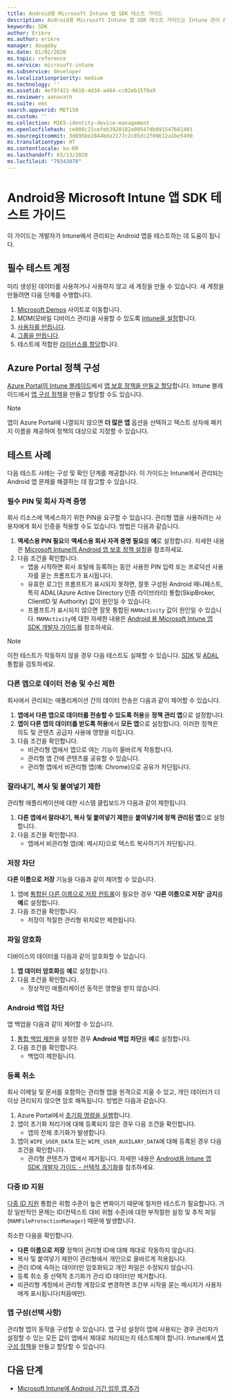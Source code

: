 ```yaml
---
title: Android용 Microsoft Intune 앱 SDK 테스트 가이드
description: Android용 Microsoft Intune 앱 SDK 테스트 가이드는 Intune 관리 Android 앱을 테스트하는 데 참고할 수 있습니다.
keywords: SDK
author: Erikre
ms.author: erikre
manager: dougeby
ms.date: 01/02/2020
ms.topic: reference
ms.service: microsoft-intune
ms.subservice: developer
ms.localizationpriority: medium
ms.technology: ''
ms.assetid: 4ef8f421-9610-4d34-a464-cc02eb1578a9
ms.reviewer: aanavath
ms.suite: ems
search.appverid: MET150
ms.custom: ''
ms.collection: M365-identity-device-management
ms.openlocfilehash: ce008c21cefeb3920182a09547db091547681401
ms.sourcegitcommit: 3d895be2844bda2177c2c85dc2f09612a1be5490
ms.translationtype: HT
ms.contentlocale: ko-KR
ms.lasthandoff: 03/13/2020
ms.locfileid: "79343078"
---
```

# <a name="microsoft-intune-app-sdk-for-android-testing-guide"></a>Android용 Microsoft Intune 앱 SDK 테스트 가이드

이 가이드는 개발자가 Intune에서 관리되는 Android 앱을 테스트하는 데 도움이 됩니다.  

## <a name="prerequisite-test-accounts"></a>필수 테스트 계정
미리 생성된 데이터를 사용하거나 사용하지 않고 새 계정을 만들 수 있습니다. 새 계정을 만들려면 다음 단계를 수행합니다.
1. [Microsoft Demos](https://demos.microsoft.com/environments/create/tenant) 사이트로 이동합니다. 
2. MDM(모바일 디바이스 관리)을 사용할 수 있도록 [Intune을 설정](../fundamentals/setup-steps.md)합니다.
3. [사용자를 만듭니다](../fundamentals/users-add.md).
4. [그룹을 만듭니다](../fundamentals/groups-add.md).
5. 테스트에 적합한 [라이선스를 할당](../fundamentals/licenses-assign.md)합니다.


## <a name="azure-portal-policy-configuration"></a>Azure Portal 정책 구성
[Azure Portal의 Intune 블레이드](https://portal.azure.com/?feature.customportal=false#blade/Microsoft_Intune_Apps/MainMenu/14/selectedMenuItem/Overview)에서 [앱 보호 정책을 만들고 할당](../apps/app-protection-policies.md)합니다. Intune 블레이드에서 [앱 구성 정책](../apps/app-configuration-policies-overview.md)을 만들고 할당할 수도 있습니다.

> [!NOTE]
> 앱이 Azure Portal에 나열되지 않으면 **더 많은 앱** 옵션을 선택하고 텍스트 상자에 패키지 이름을 제공하여 정책의 대상으로 지정할 수 있습니다.

## <a name="test-cases"></a>테스트 사례

다음 테스트 사례는 구성 및 확인 단계를 제공합니다. 이 가이드는 Intune에서 관리되는 Android 앱 문제를 해결하는 데 참고할 수 있습니다.

### <a name="required-pin-and-corporate-credentials"></a>필수 PIN 및 회사 자격 증명

회사 리소스에 액세스하기 위한 PIN을 요구할 수 있습니다. 관리형 앱을 사용하려는 사용자에게 회사 인증을 적용할 수도 있습니다. 방법은 다음과 같습니다.

1. **액세스용 PIN 필요**와 **액세스용 회사 자격 증명 필요**를 **예**로 설정합니다. 자세한 내용은 [Microsoft Intune의 Android 앱 보호 정책 설정](../apps/app-protection-policy-settings-android.md#access-requirements)을 참조하세요.
2. 다음 조건을 확인합니다.
    - 앱을 시작하면 회사 포털에 등록하는 동안 사용한 PIN 입력 또는 프로덕션 사용자를 묻는 프롬프트가 표시됩니다.
    - 유효한 로그인 프롬프트가 표시되지 못하면, 잘못 구성된 Android 매니페스트, 특히 ADAL(Azure Active Directory 인증 라이브러리) 통합(SkipBroker, ClientID 및 Authority) 값이 원인일 수 있습니다.
    - 프롬프트가 표시되지 않으면 잘못 통합된 `MAMActivity` 값이 원인일 수 있습니다. `MAMActivity`에 대한 자세한 내용은 [Android 용 Microsoft Intune 앱 SDK 개발자 가이드](app-sdk-android.md)를 참조하세요.

> [!NOTE] 
> 이전 테스트가 작동하지 않을 경우 다음 테스트도 실패할 수 있습니다. [SDK](app-sdk-android.md#sdk-integration) 및 [ADAL](app-sdk-android.md#configure-azure-active-directory-authentication-library-adal) 통합을 검토하세요.

### <a name="restrict-transferring-and-receiving-data-with-other-apps"></a>다른 앱으로 데이터 전송 및 수신 제한
회사에서 관리되는 애플리케이션 간의 데이터 전송은 다음과 같이 제어할 수 있습니다.

1. **앱에서 다른 앱으로 데이터를 전송할 수 있도록 허용**을 **정책 관리 앱**으로 설정합니다.
2. **앱이 다른 앱의 데이터를 받도록 허용**에서 **모든 앱**으로 설정합니다. 이러한 정책은 의도 및 콘텐츠 공급자 사용에 영향을 미칩니다.
3. 다음 조건을 확인합니다.
    - 비관리형 앱에서 앱으로 여는 기능이 올바르게 작동합니다.
    - 관리형 앱 간에 콘텐츠를 공유할 수 있습니다.
    - 관리형 앱에서 비관리형 앱(예: Chrome)으로 공유가 차단됩니다.

### <a name="restrict-cut-copy-and-paste"></a>잘라내기, 복사 및 붙여넣기 제한
관리형 애플리케이션에 대한 시스템 클립보드가 다음과 같이 제한됩니다.

1. **다른 앱에서 잘라내기, 복사 및 붙여넣기 제한**을 **붙여넣기에 정책 관리된 앱**으로 설정합니다.
2. 다음 조건을 확인합니다.
    - 앱에서 비관리형 앱(예: 메시지)으로 텍스트 복사하기가 차단됩니다.

### <a name="prevent-save"></a>저장 차단
**다른 이름으로 저장** 기능을 다음과 같이 제어할 수 있습니다.

1. 앱에 [통합된 다른 이름으로 저장 컨트롤](app-sdk-android.md#example-determine-if-saving-to-device-or-cloud-storage-is-permitted)이 필요한 경우 **'다른 이름으로 저장' 금지**를 **예**로 설정합니다.
2. 다음 조건을 확인합니다.
    - 저장이 적절한 관리형 위치로만 제한됩니다.

### <a name="file-encryption"></a>파일 암호화
디바이스의 데이터를 다음과 같이 암호화할 수 있습니다.

1. **앱 데이터 암호화**를 **예**로 설정합니다.
2. 다음 조건을 확인합니다.
    - 정상적인 애플리케이션 동작은 영향을 받지 않습니다.

### <a name="prevent-android-backups"></a>Android 백업 차단
앱 백업을 다음과 같이 제어할 수 있습니다.

1. [통합 백업 제한](app-sdk-android.md#protecting-backup-data)을 설정한 경우 **Android 백업 차단**을 **예**로 설정합니다.
2. 다음 조건을 확인합니다.
    - 백업이 제한됩니다.

### <a name="unenrollment"></a>등록 취소
회사 이메일 및 문서를 포함하는 관리형 앱을 원격으로 지울 수 있고, 개인 데이터가 더 이상 관리되지 않으면 암호 해독됩니다. 방법은 다음과 같습니다.

1. Azure Portal에서 [초기화 명령을 실행](../apps/apps-selective-wipe.md)합니다.
2. 앱이 초기화 처리기에 대해 등록되지 않은 경우 다음 조건을 확인합니다.
    - 앱의 전체 초기화가 발생합니다.
3. 앱이 `WIPE_USER_DATA` 또는 `WIPE_USER_AUXILARY_DATA`에 대해 등록된 경우 다음 조건을 확인합니다.
    - 관리형 콘텐츠가 앱에서 제거됩니다. 자세한 내용은 [Android용 Intune 앱 SDK 개발자 가이드 - 선택적 초기화](app-sdk-android.md#selective-wipe)를 참조하세요.

### <a name="multi-identity-support"></a>다중 ID 지원
[다중 ID 지원](app-sdk-android.md#multi-identity-optional) 통합은 위험 수준이 높은 변화이기 때문에 철저한 테스트가 필요합니다. 가장 일반적인 문제는 ID(컨텍스트 대비 위협 수준)에 대한 부적절한 설정 및 추적 파일(`MAMFileProtectionManager`) 때문에 발생합니다.

최소한 다음을 확인합니다.

- **다른 이름으로 저장** 정책이 관리형 ID에 대해 제대로 작동하지 않습니다.
- 복사 및 붙여넣기 제한이 관리형에서 개인으로 올바르게 적용됩니다.
- 관리 ID에 속하는 데이터만 암호화되고 개인 파일은 수정되지 않습니다.
- 등록 취소 중 선택적 초기화가 관리 ID 데이터만 제거합니다.
- 비관리형 계정에서 관리형 계정으로 변경하면 조건부 시작을 묻는 메시지가 사용자에게 표시됩니다(처음에만).

### <a name="app-configuration-optional"></a>앱 구성(선택 사항)
관리형 앱의 동작을 구성할 수 있습니다. 앱 구성 설정이 앱에 사용되는 경우 관리자가 설정할 수 있는 모든 값이 앱에서 제대로 처리되는지 테스트해야 합니다. Intune에서 [앱 구성 정책](../apps/app-configuration-policies-overview.md)을 만들고 할당할 수 있습니다.

## <a name="next-steps"></a>다음 단계

- [Microsoft Intune에 Android 기간 업무 앱 추가](../apps/lob-apps-android.md)
